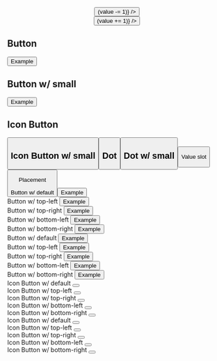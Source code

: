 <script>
  import { mdiFilterVariant, mdiPlus, mdiMinus } from '@mdi/js';

  import Badge from '$lib/components/Badge.svelte';
  import Button from '$lib/components/Button.svelte';
  import Grid from '$lib/components/Grid.svelte';
  import Icon from '$lib/components/Icon.svelte';
  import Preview from '$lib/components/Preview.svelte';
  import SectionDivider from '$lib/components/SectionDivider.svelte';
  import Stack from '$lib/components/Stack.svelte';
  import TextField from '$lib/components/TextField.svelte';

  let value = 1;
</script>

<TextField type="integer" bind:value align="center" class="w-24">
  <div slot="prepend">
    <Button icon={mdiMinus} on:click={() => (value -= 1)} />
  </div>
  <div slot="append">
    <Button icon={mdiPlus} on:click={() => (value += 1)} />
  </div>
</TextField>

## Button

<Preview>
  <Badge {value}>
    <Button class="border">Example</Button>
  </Badge>
</Preview>

## Button w/ small

<Preview>
  <Badge {value} small>
    <Button class="border">Example</Button>
  </Badge>
</Preview>

## Icon Button

<Preview>
  <Badge {value} circle>
    <Button icon={mdiFilterVariant} class="border p-3" />
  </Badge>
</Preview>

## Icon Button w/ small

<Preview>
  <Badge {value} circle small>
    <Button icon={mdiFilterVariant} class="border p-3" />
  </Badge>
</Preview>

## Dot

<Preview>
  <Badge {value} dot>
    <Button icon={mdiFilterVariant} class="border p-3" />
  </Badge>
</Preview>

## Dot w/ small

<Preview>
  <Badge {value} dot small>
    <Button icon={mdiFilterVariant} class="border p-3" />
  </Badge>
</Preview>

<SectionDivider>Value slot</SectionDivider>

<Preview>
  <Badge {value} circle>
    <Button icon={mdiFilterVariant} class="border p-3" />
    <div slot="value" class="border bg-green-500 text-white rounded-full">
      <Icon path={mdiPlus} />
    </div>
  </Badge>
</Preview>

<!-- ## Corner (multi) w/ Icon Button
<Preview>
<Stack stack inline>
  <Button icon={mdiFilterVariant} class="border p-3" />
  <div
    class="bg-red-500 rounded-full h-4 w-4 -mt-1 text-xs flex items-center justify-center self-start justify-self-end border border-white"
  />
  <div
    class="bg-green-500 rounded-full h-4 w-4 text-xs flex items-center justify-center self-end justify-self-end border border-white"
  />
</Stack>
</Preview> -->

<SectionDivider>Placement</SectionDivider>

<Grid columns={5} gap={16}>
  <div>
    <div class="text-sm text-black/50">Button w/ default</div>
    <Preview>
      <Badge {value}>
        <Button class="border">Example</Button>
      </Badge>
    </Preview>
  </div>

  <div>
    <span class="text-sm text-black/50">Button w/ top-left</span>
    <Preview>
      <Badge {value} placement="top-left">
        <Button class="border">Example</Button>
      </Badge>
    </Preview>
  </div>

  <div>
    <span class="text-sm text-black/50">Button w/ top-right</span>
    <Preview>
      <Badge {value} placement="top-right">
        <Button class="border">Example</Button>
      </Badge>
    </Preview>
  </div>

  <div>
    <span class="text-sm text-black/50">Button w/ bottom-left</span>
    <Preview>
      <Badge {value} placement="bottom-left">
        <Button class="border">Example</Button>
      </Badge>
    </Preview>
  </div>

  <div>
    <span class="text-sm text-black/50">Button w/ bottom-right</span>
    <Preview>
      <Badge {value} placement="bottom-right">
        <Button class="border">Example</Button>
      </Badge>
    </Preview>
  </div>

  <div>
    <span class="text-sm text-black/50">Button w/ default</span>
    <Preview>
      <Badge {value} small>
        <Button class="border">Example</Button>
      </Badge>
    </Preview>
  </div>

  <div>
    <span class="text-sm text-black/50">Button w/ top-left</span>
    <Preview>
      <Badge {value} small placement="top-left">
        <Button class="border">Example</Button>
      </Badge>
    </Preview>
  </div>

  <div>
    <span class="text-sm text-black/50">Button w/ top-right</span>
    <Preview>
      <Badge {value} small placement="top-right">
        <Button class="border">Example</Button>
      </Badge>
    </Preview>
  </div>

  <div>
    <span class="text-sm text-black/50">Button w/ bottom-left</span>
    <Preview>
      <Badge {value} small placement="bottom-left">
        <Button class="border">Example</Button>
      </Badge>
    </Preview>
  </div>

  <div>
    <span class="text-sm text-black/50">Button w/ bottom-right</span>
    <Preview>
      <Badge {value} small placement="bottom-right">
        <Button class="border">Example</Button>
      </Badge>
    </Preview>
  </div>

  <div>
    <span class="text-sm text-black/50">Icon Button w/ default</span>
    <Preview>
      <Badge {value} circle>
        <Button icon={mdiFilterVariant} class="border p-3" />
      </Badge>
    </Preview>
  </div>

  <div>
    <span class="text-sm text-black/50">Icon Button w/ top-left</span>
    <Preview>
      <Badge {value} circle placement="top-left">
        <Button icon={mdiFilterVariant} class="border p-3" />
      </Badge>
    </Preview>
  </div>

  <div>
    <span class="text-sm text-black/50">Icon Button w/ top-right</span>
    <Preview>
      <Badge {value} circle placement="top-right">
        <Button icon={mdiFilterVariant} class="border p-3" />
      </Badge>
    </Preview>
  </div>

  <div>
    <span class="text-sm text-black/50">Icon Button w/ bottom-left</span>
    <Preview>
      <Badge {value} circle placement="bottom-left">
        <Button icon={mdiFilterVariant} class="border p-3" />
      </Badge>
    </Preview>
  </div>

  <div>
    <span class="text-sm text-black/50">Icon Button w/ bottom-right</span>
    <Preview>
      <Badge {value} circle placement="bottom-right">
        <Button icon={mdiFilterVariant} class="border p-3" />
      </Badge>
    </Preview>
  </div>

  <div>
    <span class="text-sm text-black/50">Icon Button w/ default</span>
    <Preview>
      <Badge {value} circle small>
        <Button icon={mdiFilterVariant} class="border p-3" />
      </Badge>
    </Preview>
  </div>

  <div>
    <span class="text-sm text-black/50">Icon Button w/ top-left</span>
    <Preview>
      <Badge {value} circle small placement="top-left">
        <Button icon={mdiFilterVariant} class="border p-3" />
      </Badge>
    </Preview>
  </div>

  <div>
    <span class="text-sm text-black/50">Icon Button w/ top-right</span>
    <Preview>
      <Badge {value} circle small placement="top-right">
        <Button icon={mdiFilterVariant} class="border p-3" />
      </Badge>
    </Preview>
  </div>

  <div>
    <span class="text-sm text-black/50">Icon Button w/ bottom-left</span>
    <Preview>
      <Badge {value} circle small placement="bottom-left">
        <Button icon={mdiFilterVariant} class="border p-3" />
      </Badge>
    </Preview>
  </div>

  <div>
    <span class="text-sm text-black/50">Icon Button w/ bottom-right</span>
    <Preview>
      <Badge {value} circle small placement="bottom-right">
        <Button icon={mdiFilterVariant} class="border p-3" />
      </Badge>
    </Preview>
  </div>
</Grid>
